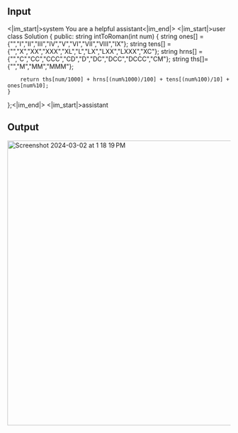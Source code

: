 ## Input
<|im_start|>system
You are a helpful assistant<|im_end|>
<|im_start|>user
class Solution {
public:
    string intToRoman(int num) {
        string ones[] = {"","I","II","III","IV","V","VI","VII","VIII","IX"};
        string tens[] = {"","X","XX","XXX","XL","L","LX","LXX","LXXX","XC"};
        string hrns[] = {"","C","CC","CCC","CD","D","DC","DCC","DCCC","CM"};
        string ths[]={"","M","MM","MMM"};
        
        return ths[num/1000] + hrns[(num%1000)/100] + tens[(num%100)/10] + ones[num%10];
    }
};<|im_end|>
<|im_start|>assistant

## Output
<img width="643" alt="Screenshot 2024-03-02 at 1 18 19 PM" src="https://github.com/kearns-cu/CPSC_298_Kearns/assets/90280289/a04b0971-4785-499e-8348-727f1caec807">
